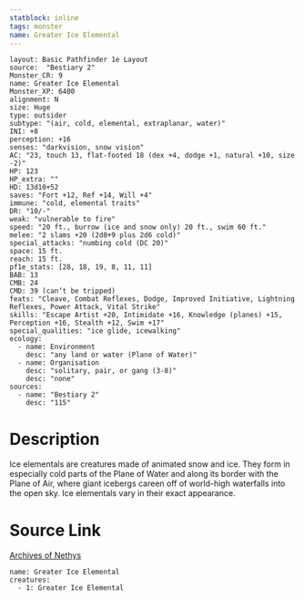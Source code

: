 ```yaml
---
statblock: inline
tags: monster
name: Greater Ice Elemental
---
```

```statblock
layout: Basic Pathfinder 1e Layout
source:  "Bestiary 2"
Monster_CR: 9
name: Greater Ice Elemental
Monster_XP: 6400
alignment: N
size: Huge
type: outsider
subtype: "(air, cold, elemental, extraplanar, water)"
INI: +8
perception: +16
senses: "darkvision, snow vision"
AC: "23, touch 13, flat-footed 18 (dex +4, dodge +1, natural +10, size -2)"
HP: 123
HP_extra: ""
HD: 13d10+52
saves: "Fort +12, Ref +14, Will +4"
immune: "cold, elemental traits"
DR: "10/-"
weak: "vulnerable to fire"
speed: "20 ft., burrow (ice and snow only) 20 ft., swim 60 ft."
melee: "2 slams +20 (2d8+9 plus 2d6 cold)"
special_attacks: "numbing cold (DC 20)"
space: 15 ft.
reach: 15 ft.
pf1e_stats: [28, 18, 19, 8, 11, 11]
BAB: 13
CMB: 24
CMD: 39 (can’t be tripped)
feats: "Cleave, Combat Reflexes, Dodge, Improved Initiative, Lightning Reflexes, Power Attack, Vital Strike"
skills: "Escape Artist +20, Intimidate +16, Knowledge (planes) +15, Perception +16, Stealth +12, Swim +17"
special_qualities: "ice glide, icewalking"
ecology:
  - name: Environment
    desc: "any land or water (Plane of Water)"
  - name: Organisation
    desc: "solitary, pair, or gang (3-8)"
    desc: "none"
sources:
  - name: "Bestiary 2"
    desc: "115"
```
# Description
Ice elementals are creatures made of animated snow and ice. They form in especially cold parts of the Plane of Water and along its border with the Plane of Air, where giant icebergs careen off of world-high waterfalls into the open sky. Ice elementals vary in their exact appearance.
# Source Link
[Archives of Nethys](https://aonprd.com/MonsterDisplay.aspx?ItemName=Greater%20Ice%20Elemental)
```encounter-table
name: Greater Ice Elemental
creatures:
  - 1: Greater Ice Elemental
```
